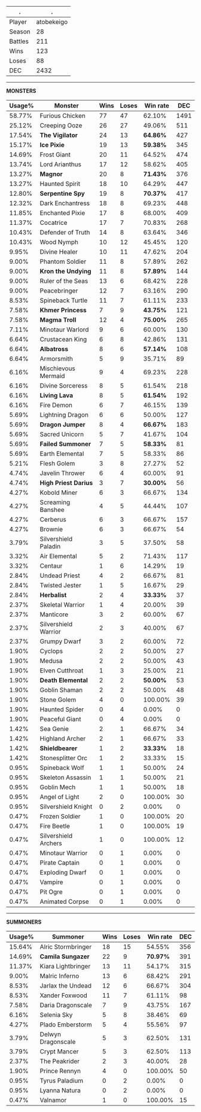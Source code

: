 .|.
|-|-
Player|atobekeigo
Season|28
Battles|211
Wins|123
Loses|88
DEC|2432

---
**MONSTERS**

Usage%|Monster|Wins|Loses|Win rate|DEC|
-|-|-|-|-|-|
58.77%|Furious Chicken|77|47|62.10%|1491|
25.12%|Creeping Ooze|26|27|49.06%|511|
17.54%|**The Vigilator**|24|13|**64.86%**|427|
15.17%|**Ice Pixie**|19|13|**59.38%**|345|
14.69%|Frost Giant|20|11|64.52%|474|
13.74%|Lord Arianthus|17|12|58.62%|405|
13.27%|**Magnor**|20|8|**71.43%**|376|
13.27%|Haunted Spirit|18|10|64.29%|447|
12.80%|**Serpentine Spy**|19|8|**70.37%**|417|
12.32%|Dark Enchantress|18|8|69.23%|448|
11.85%|Enchanted Pixie|17|8|68.00%|409|
11.37%|Cocatrice|17|7|70.83%|268|
10.43%|Defender of Truth|14|8|63.64%|346|
10.43%|Wood Nymph|10|12|45.45%|120|
9.95%|Divine Healer|10|11|47.62%|204|
9.00%|Phantom Soldier|11|8|57.89%|262|
9.00%|**Kron the Undying**|11|8|**57.89%**|144|
9.00%|Ruler of the Seas|13|6|68.42%|228|
9.00%|Peacebringer|12|7|63.16%|290|
8.53%|Spineback Turtle|11|7|61.11%|233|
7.58%|**Khmer Princess**|7|9|**43.75%**|121|
7.58%|**Magma Troll**|12|4|**75.00%**|265|
7.11%|Minotaur Warlord|9|6|60.00%|130|
6.64%|Crustacean King|6|8|42.86%|131|
6.64%|**Albatross**|8|6|**57.14%**|108|
6.64%|Armorsmith|5|9|35.71%|89|
6.16%|Mischievous Mermaid|9|4|69.23%|228|
6.16%|Divine Sorceress|8|5|61.54%|218|
6.16%|**Living Lava**|8|5|**61.54%**|192|
6.16%|Fire Demon|6|7|46.15%|139|
5.69%|Lightning Dragon|6|6|50.00%|127|
5.69%|**Dragon Jumper**|8|4|**66.67%**|183|
5.69%|Sacred Unicorn|5|7|41.67%|104|
5.69%|**Failed Summoner**|7|5|**58.33%**|81|
5.69%|Earth Elemental|7|5|58.33%|86|
5.21%|Flesh Golem|3|8|27.27%|52|
4.74%|Javelin Thrower|6|4|60.00%|91|
4.74%|**High Priest Darius**|3|7|**30.00%**|56|
4.27%|Kobold Miner|6|3|66.67%|134|
4.27%|Screaming Banshee|4|5|44.44%|107|
4.27%|Cerberus|6|3|66.67%|157|
4.27%|Brownie|6|3|66.67%|54|
3.79%|Silvershield Paladin|3|5|37.50%|58|
3.32%|Air Elemental|5|2|71.43%|117|
3.32%|Centaur|1|6|14.29%|19|
2.84%|Undead Priest|4|2|66.67%|81|
2.84%|Twisted Jester|1|5|16.67%|29|
2.84%|**Herbalist**|2|4|**33.33%**|37|
2.37%|Skeletal Warrior|1|4|20.00%|39|
2.37%|Manticore|3|2|60.00%|67|
2.37%|Silvershield Warrior|2|3|40.00%|67|
2.37%|Grumpy Dwarf|3|2|60.00%|72|
1.90%|Cyclops|2|2|50.00%|27|
1.90%|Medusa|2|2|50.00%|43|
1.90%|Elven Cutthroat|1|3|25.00%|21|
1.90%|**Death Elemental**|2|2|**50.00%**|53|
1.90%|Goblin Shaman|2|2|50.00%|48|
1.90%|Stone Golem|4|0|100.00%|39|
1.90%|Haunted Spider|0|4|0.00%|0|
1.90%|Peaceful Giant|0|4|0.00%|0|
1.42%|Sea Genie|2|1|66.67%|34|
1.42%|Highland Archer|2|1|66.67%|33|
1.42%|**Shieldbearer**|1|2|**33.33%**|18|
1.42%|Stonesplitter Orc|1|2|33.33%|15|
0.95%|Spineback Wolf|1|1|50.00%|24|
0.95%|Skeleton Assassin|1|1|50.00%|21|
0.95%|Goblin Mech|1|1|50.00%|18|
0.95%|Angel of Light|2|0|100.00%|30|
0.95%|Silvershield Knight|0|2|0.00%|0|
0.47%|Frozen Soldier|1|0|100.00%|20|
0.47%|Fire Beetle|1|0|100.00%|19|
0.47%|Silvershield Archers|1|0|100.00%|12|
0.47%|Minotaur Warrior|0|1|0.00%|0|
0.47%|Pirate Captain|0|1|0.00%|0|
0.47%|Exploding Dwarf|0|1|0.00%|0|
0.47%|Vampire|0|1|0.00%|0|
0.47%|Pit Ogre|0|1|0.00%|0|
0.47%|Animated Corpse|0|1|0.00%|0|

---
**SUMMONERS**

Usage%|Summoner|Wins|Loses|Win rate|DEC|
-|-|-|-|-|-|
15.64%|Alric Stormbringer|18|15|54.55%|356|
14.69%|**Camila Sungazer**|22|9|**70.97%**|391|
11.37%|Kiara Lightbringer|13|11|54.17%|315|
9.00%|Malric Inferno|13|6|68.42%|291|
8.53%|Jarlax the Undead|12|6|66.67%|304|
8.53%|Xander Foxwood|11|7|61.11%|98|
7.58%|Daria Dragonscale|7|9|43.75%|167|
6.16%|Selenia Sky|5|8|38.46%|69|
4.27%|Plado Emberstorm|5|4|55.56%|97|
3.79%|Delwyn Dragonscale|5|3|62.50%|131|
3.79%|Crypt Mancer|5|3|62.50%|113|
2.37%|The Peakrider|2|3|40.00%|28|
1.90%|Prince Rennyn|4|0|100.00%|50|
0.95%|Tyrus Paladium|0|2|0.00%|0|
0.95%|Lyanna Natura|0|2|0.00%|0|
0.47%|Valnamor|1|0|100.00%|15|
